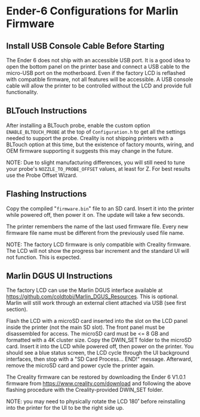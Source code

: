 # Ender-6 Configurations for Marlin Firmware

## Install USB Console Cable Before Starting

The Ender 6 does not ship with an accessible USB port. It is a good idea to open the bottom panel on the printer base and connect a USB cable to the micro-USB port on the motherboard. Even if the factory LCD is reflashed with compatible firmware, not all features will be accessible. A USB console cable will allow the printer to be controlled without the LCD and provide full functionality.

## BLTouch Instructions

After installing a BLTouch probe, enable the custom option `ENABLE_BLTOUCH_PROBE` at the top of `Configuration.h` to get all the settings needed to support the probe. Creality is not shipping printers with a BLTouch option at this time, but the existence of factory mounts, wiring, and OEM firmware supporting it suggests this may change in the future.

NOTE: Due to slight manufacturing differences, you will still need to tune your probe's `NOZZLE_TO_PROBE_OFFSET` values, at least for Z. For best results use the Probe Offset Wizard.

## Flashing Instructions

Copy the compiled "`firmware.bin`" file to an SD card. Insert it into the printer while powered off, then power it on. The update will take a few seconds.

The printer remembers the name of the last used firmware file. Every new firmware file name must be different from the previously used file name.

NOTE: The factory LCD firmware is only compatible with Creality firmware. The LCD will not show the progress bar increment and the standard UI will not function. This is expected.

## Marlin DGUS UI Instructions

The factory LCD can use the Marlin DGUS interface available at https://github.com/coldtobi/Marlin_DGUS_Resources. This is optional. Marlin will still work through an external client attached via USB (see first section).

Flash the LCD with a microSD card inserted into the slot on the LCD panel inside the printer (not the main SD slot). The front panel must be disassembled for access. The microSD card must be <= 8 GB and formatted with a 4K cluster size. Copy the DWIN_SET folder to the microSD card. Insert it into the LCD while powered off, then power on the printer. You should see a blue status screen, the LCD cycle through the UI background interfaces, then stop with a "SD Card Process... END!" message. Afterward, remove the microSD card and power cycle the printer again.

The Creality firmware can be restored by downloading the Ender 6 V1.0.1 firmware from https://www.creality.com/download and following the above flashing procedure with the Creality-provided DWIN_SET folder.

NOTE: you may need to physically rotate the LCD 180˚ before reinstalling into the printer for the UI to be the right side up.
